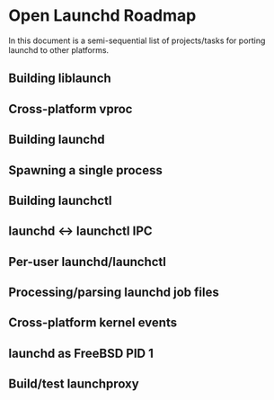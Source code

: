# Open Launchd Roadmap

In this document is a semi-sequential list of projects/tasks for porting
launchd to other platforms.

## Building liblaunch
## Cross-platform vproc
## Building launchd
## Spawning a single process
## Building launchctl
## launchd <-> launchctl IPC
## Per-user launchd/launchctl
## Processing/parsing launchd job files
## Cross-platform kernel events
## launchd as FreeBSD PID 1
## Build/test launchproxy
